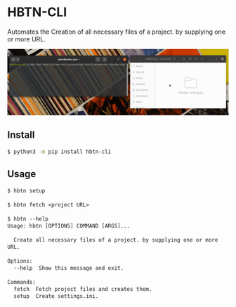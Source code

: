 # HBTN-CLI

Automates the Creation of  all necessary files of a project. by supplying one or more URL.

<img src="https://github.com/maleksal/hbtn-cli/blob/main/demo.gif"  style="zoom:150%;" />

## Install

```bash
$ python3 -m pip install hbtn-cli
```



## Usage

```console
$ hbtn setup

$ hbtn fetch <project URL>

$ hbtn --help
Usage: hbtn [OPTIONS] COMMAND [ARGS]...

  Create all necessary files of a project. by supplying one or more URL.

Options:
  --help  Show this message and exit.

Commands:
  fetch  Fetch project files and creates them.
  setup  Create settings.ini.


```

